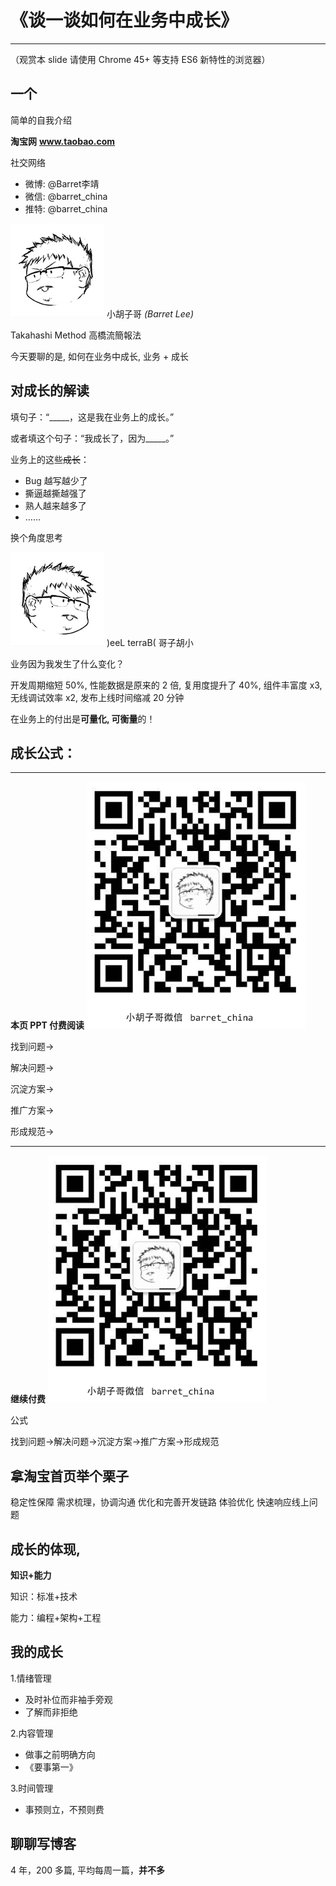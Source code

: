 # 《谈一谈如何在业务中成长》
  ________________________________
  （观赏本 slide 请使用 Chrome 45+ 等支持 ES6 新特性的浏览器）

## 一个
  简单的自我介绍

**淘宝网**
**www.taobao.com**

社交网络
- 微博: @Barret李靖
- 微信: @barret_china
- 推特: @barret_china

![小胡子哥头像](./resources/avatar150.png)
小胡子哥 *(Barret Lee)*

Takahashi Method
高橋流簡報法

今天要聊的是,
如何在业务中成长,
业务 + 成长

## 对**成长**的解读

填句子：“_____，这是我在业务上的成长。”

或者填这个句子：“我成长了，因为_____。”

业务上的这些~~成长~~：
- Bug 越写越少了
- 撕逼越撕越强了
- 熟人越来越多了
- ……

换个角度思考

![小胡子哥头像反转](./resources/avatar150-reverse.png)
)eeL terraB( 哥子胡小

业务因为我发生了什么变化？

开发周期缩短 50%,
性能数据是原来的 2 倍,
复用度提升了 40%,
组件丰富度 x3,
无线调试效率 x2,
发布上线时间缩减 20 分钟

在业务上的付出是**可量化, 可衡量**的！

## 成长公式：

------------
**本页 PPT 付费阅读**
![微信加好友](./resources/wechart.png)

找到问题→

解决问题→

沉淀方案→

推广方案→

形成规范→

------------
**继续付费**
![微信加好友](./resources/wechart.png)

公式

找到问题→解决问题→沉淀方案→推广方案→形成规范

## 拿**淘宝首页**举个栗子

稳定性保障
需求梳理，协调沟通
优化和完善开发链路
体验优化
快速响应线上问题

## 成长的体现,
  **知识+能力**

知识：标准+技术

能力：编程+架构+工程

## 我的成长

1.情绪管理
- 及时补位而非袖手旁观
- 了解而非拒绝

2.内容管理
- 做事之前明确方向
- 《要事第一》

3.时间管理
- 事预则立，不预则费

## 聊聊写博客

4 年，200 多篇,
平均每周一篇，**并不多**


